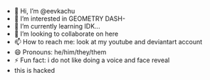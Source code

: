 - 👋 Hi, I’m @eevkachu
- 👀 I’m interested in GEOMETRY DASH-
- 🌱 I’m currently learning IDK...
- 💞️ I’m looking to collaborate on here
- 📫 How to reach me: look at my youtube and deviantart account
- 😄 Pronouns: he/him/they/them
- ⚡ Fun fact: i do not like doing a voice and face reveal
- this is hacked
<!---
eevkachu/taoism is a ✨ special ✨ repository because his `README.md` (this file) appears on your GitHub profile.
You can click the Preview link to take a look at your changes.
--->

